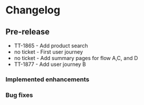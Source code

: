 # Changelog

## Pre-release

- TT-1865 - Add product search
- no ticket - First user journey
- no ticket - Add summary pages for flow A,C, and D
- TT-1877 - Add user journey B

### Implemented enhancements


### Bug fixes


